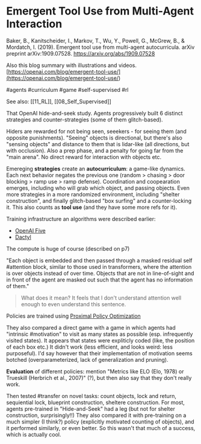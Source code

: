 # Emergent Tool Use from Multi-Agent Interaction

Baker, B., Kanitscheider, I., Markov, T., Wu, Y., Powell, G., McGrew, B., & Mordatch, I. (2019). Emergent tool use from multi-agent autocurricula. arXiv preprint arXiv:1909.07528.
https://arxiv.org/abs/1909.07528

Also this blog summary with illustrations and videos.
[https://openai.com/blog/emergent-tool-use/](<https://openai.com/blog/emergent-tool-use/>)

#agents #curriculum #game #self-supervised #rl

See also: [[11_RL]], [[08_Self_Supervised]]

That OpenAI hide-and-seek study. Agents progressively built 6 distinct strategies and counter-strategies (some of them glitch-based).

Hiders are rewarded for not being seen, seeekers - for seeing them (and opposite punishments). "Seeing" objects is directional, but there's also "sensing objects" and distance to them that is lidar-like (all directions, but with occlusion). Also a prep phase, and a penalty for going far from the "main arena". No direct reward for interaction with objects etc.

Emereging **strategies** create an **autocurriculum**: a game-like dynamics. Each next behavior negates the previous one (random > chasing > door blocking > ramp use > ramp defense). Coordination and coopearation emerges, including who will grab which object, and passing objects. Even more strategies in a more randomized environment, including "shelter construction", and finally glitch-based "box surfing" and a counter-locking it. This also counts as **tool use** (and they have some more refs for it).

Training infrastructure an algorithms were described earlier:
* [OpenAI Five](https://openai.com/blog/openai-five/)
* [Dactyl](https://openai.com/blog/learning-dexterity)

The compute is huge of course (described on p7)

"Each object is embedded and then passed through a masked residual self #attention block, similar to those used in transformers, where the attention is over objects instead of over time. Objects that are not in line-of-sight and in front of the agent are masked out such that the agent has no information of them."

> What does it mean? It feels that I don't understand attention well enough to even understand this sentence.

Policies are trained using [Proximal Policy Optimization](https://openai.com/blog/openai-baselines-ppo/)

They also compared a direct game with a game in which agents had "intrinsic #motivation" to visit as many states as possible (esp. infrequently visited states). It appears that states were expliticly coded (like, the position of each box etc.) It didn't work (less efficient, and looks weird: less purposeful). I'd say however that their implementation of motivation seems botched (overparameterized, lack of generalization and pruning).

**Evaluation** of different policies: mention "Metrics like ELO (Elo, 1978) or Trueskill (Herbrich et al., 2007)" (?), but then also say that they don't really work.

Then tested #transfer on novel tasks: count objects, lock and return, sequiential lock, blueprint construction, sheltere construction. For most, agents pre-trained in "Hide-and-Seek" had  a leg (but not for shelter construction, surprisingly!!) They also compared it with pre-training on a much simpler (I think?) policy (explicitly motivated counting of objects), and it performed similarly, or even better. So this wasn't that much of a success, which is actually cool.